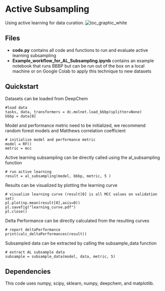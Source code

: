 # Active Subsampling
Using active learning for data curation.
![toc_graphic_white](https://user-images.githubusercontent.com/56095399/227727724-404e2bfb-fcd4-497d-bc77-3acff026ff2b.png)


## Files
- **code.py** contains all code and functions to run and evaluate active learning subsampling
- **Example_workflow_for_AL_Subsampling.ipynb** contains an example notebook that runs BBBP but can be run out of the box on a local machine or on Google Colab to apply this technique to new datasets

## Quickstart

Datasets can be loaded from DeepChem
```
#load data
tasks, data, transformers = dc.molnet.load_bbbp(splitter=None)
bbbp = data[0]
```

Model and performance metric need to be initialized, we recommend random forest models and Matthews correlation coefficient
```
# initialize model and performance metric
model = RF()
metric = mcc
```

Active learning subsampling can be directly called using the al_subsampling function
```
# run active learning
result = al_subsampling(model, bbbp, metric, 5 )
```

Results can be visualized by plotting the learning curve
```
# visualize learning curve (result[0] is all MCC values on validation set)
pl.plot(np.mean(result[0],axis=0))
pl.savefig("learning_curve.pdf")
pl.close()
```

Delta Performance can be directly calculated from the resulting curves
```
# report deltaPerformance 
print(calc_deltaPerformances(result))
```

Subsampled data can be extracted by calling the subsample_data function
```
# extract AL subsample data
subsample = subsample_data(model, data, metric, 5)
```

## Dependencies
This code uses numpy, scipy, sklearn, numpy, deepchem, and matplotlib.

